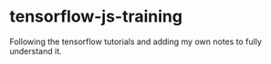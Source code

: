 # tensorflow-js-training
Following the tensorflow tutorials and adding my own notes to fully understand it.
